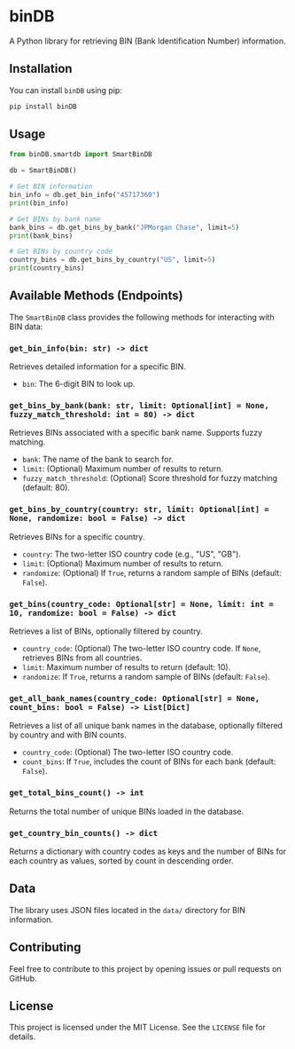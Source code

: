 # binDB

A Python library for retrieving BIN (Bank Identification Number) information.

## Installation

You can install `binDB` using pip:

```bash
pip install binDB
```

## Usage

```python
from binDB.smartdb import SmartBinDB

db = SmartBinDB()

# Get BIN information
bin_info = db.get_bin_info("45717360")
print(bin_info)

# Get BINs by bank name
bank_bins = db.get_bins_by_bank("JPMorgan Chase", limit=5)
print(bank_bins)

# Get BINs by country code
country_bins = db.get_bins_by_country("US", limit=5)
print(country_bins)
```

## Available Methods (Endpoints)

The `SmartBinDB` class provides the following methods for interacting with BIN data:

### `get_bin_info(bin: str) -> dict`
Retrieves detailed information for a specific BIN.
- `bin`: The 6-digit BIN to look up.

### `get_bins_by_bank(bank: str, limit: Optional[int] = None, fuzzy_match_threshold: int = 80) -> dict`
Retrieves BINs associated with a specific bank name. Supports fuzzy matching.
- `bank`: The name of the bank to search for.
- `limit`: (Optional) Maximum number of results to return.
- `fuzzy_match_threshold`: (Optional) Score threshold for fuzzy matching (default: 80).

### `get_bins_by_country(country: str, limit: Optional[int] = None, randomize: bool = False) -> dict`
Retrieves BINs for a specific country.
- `country`: The two-letter ISO country code (e.g., "US", "GB").
- `limit`: (Optional) Maximum number of results to return.
- `randomize`: (Optional) If `True`, returns a random sample of BINs (default: `False`).

### `get_bins(country_code: Optional[str] = None, limit: int = 10, randomize: bool = False) -> dict`
Retrieves a list of BINs, optionally filtered by country.
- `country_code`: (Optional) The two-letter ISO country code. If `None`, retrieves BINs from all countries.
- `limit`: Maximum number of results to return (default: 10).
- `randomize`: If `True`, returns a random sample of BINs (default: `False`).

### `get_all_bank_names(country_code: Optional[str] = None, count_bins: bool = False) -> List[Dict]`
Retrieves a list of all unique bank names in the database, optionally filtered by country and with BIN counts.
- `country_code`: (Optional) The two-letter ISO country code.
- `count_bins`: If `True`, includes the count of BINs for each bank (default: `False`).

### `get_total_bins_count() -> int`
Returns the total number of unique BINs loaded in the database.

### `get_country_bin_counts() -> dict`
Returns a dictionary with country codes as keys and the number of BINs for each country as values, sorted by count in descending order.

## Data

The library uses JSON files located in the `data/` directory for BIN information.

## Contributing

Feel free to contribute to this project by opening issues or pull requests on GitHub.

## License

This project is licensed under the MIT License. See the `LICENSE` file for details.
